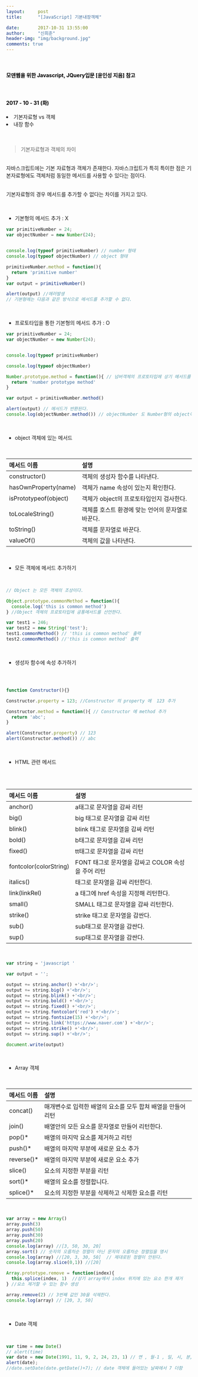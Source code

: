```yaml
---
layout:     post
title:      "[JavaScript] 기본내장객체"

date:       2017-10-31 13:55:00
author:     "신희준"
header-img: "img/background.jpg"
comments: true
---
```


<head>
 <meta property="og:type" content="website">
 <meta property="og:title" content="JavaScript 기본 내장 객체">
 <meta property="og:description" content="JavaScript 기본 내장 객체">
 <meta property="og:url" content="http://shj7242.github.io/2017/10/31/JavaScript7/">

 <meta name="twitter:card" content="summary">
  <meta name="twitter:title" content="JavaScript 기본 내장 객체">
  <meta name="twitter:description" content="JavaScript 기본 내장 객체">
  <meta name="FACEBOOK:domain" content="http://shj7242.github.io/2017/10/31/JavaScript7/">
  <meta name="facebook:card" content="summary">
   <meta name="facebook:title" content="JavaScript 기본 내장 객체">
   <meta name="facebook:description" content="JavaScript 기본 내장 객체">
   <meta name="facebook:domain" content="http://shj7242.github.io/2017/10/31/JavaScript7/">


 </head>

<br>
<H4 style ="font-weight:bold; color:black;"> 모덴웹을 위한 Javascript, JQuery입문 [윤인성 지음] 참고</H4>
<br>
<H4 style ="font-weight:bold; color : black">2017 - 10 - 31 (화)</H4>
<li>기본자료형 vs 객체</li>
<li>내장 함수</li>

<br>
<br>


> 기본자료형과 객체의 차이

<br>
자바스크립트에는 기본 자료형과 객체가 존재한다. 자바스크립트가 특히 특이한 점은 기본자료형에도 객체처럼 동일한 메서드를 사용할 수 있다는 점이다. <br><br>

기본자료형의 경우 메서드를 추가할 수 없다는 차이를 가지고 있다.

<br>

* 기본형의 메서드 추가 : X

~~~javascript
var primitiveNumber = 24;
var objectNumber = new Number(24);


console.log(typeof primitiveNumber) // number 형태
console.log(typeof objectNumber) // object 형태

primitiveNumber.method = function(){
  return 'primitive number'
}
var output = primitiveNumber()

alert(output) //에러발생
// 기본형에는 다음과 같은 방식으로 메서드를 추가할 수 없다.
~~~

<br>

* 프로토타입을 통한 기본형의 메서드 추가 : O

~~~javascript
var primitiveNumber = 24;
var objectNumber = new Number(24);


console.log(typeof primitiveNumber)

console.log(typeof objectNumber)

Number.prototype.method = function(){ // 넘버객체의 프로토타입에 상기 메서드를 추가한다.
  return 'number prototype method'
}

var output = primitiveNumber.method()

alert(output) // 메서드가 반환된다.
console.log(objectNumber.method()) // objectNumber 도 Number형의 object이므로 상기 메서드를 사용가능
~~~

<br>

* object 객체에 있는 메서드

<br>

| 메서드 이름 |  설명  |
|:--------|:--------|
| constructor() | 객체의 생성자 함수를 나타낸다. |
| hasOwnProperty(name) | 객체가 name 속성이 있는지 확인한다. |
| isPrototypeof(object) | 객체가 object의 프로토타입인지 검사한다. |
| toLocaleString() | 객체를 호스트 환경에 맞는 언어의 문자열로 바꾼다.  |
| toString() | 객체를 문자열로 바꾼다. |
| valueOf() | 객체의 값을 나타낸다. |

<br>

* 모든 객체에 메서드 추가하기

<br>

~~~javascript
// Object 는 모든 객체의 조상이다.

Object.prototype.commonMethod = function(){
  console.log('this is common method')
} //Object 객체의 프로토타입에 공통메서드를 선언한다.

var test1 = 246;
var test2 = new String('test');
test1.commonMethod() // 'this is common method' 출력
test2.commonMethod() //'this is common method' 출력
~~~

<br>

* 생성자 함수에 속성 추가하기

<br>

~~~javascript

function Constructor(){}

Constructor.property = 123; //Constructor 의 property 에  123 추가

Constructor.method = function(){ // Constructor 에 method 추가
  return 'abc';
}

alert(Constructor.property) // 123
alert(Constructor.method()) // abc
~~~

<br>

* HTML 관련 메서드

<br>

<br>

| 메서드 이름 |  설명  |
|:--------|:--------|
| anchor() | a태그로 문자열을 감싸 리턴 |
| big() | big 태그로 문자열을 감싸 리턴 |
| blink() | blink 태그로 문자열을 감싸 리턴 |
| bold() | b태그로 문자열을 감싸 리턴  |
| fixed() | tt태그로 문자열을 감싸 리턴 |
| fontcolor(colorString) | FONT 태그로 문자열을 감싸고 COLOR 속성을 주어 리턴 |
| italics() | 태그로 문자열을 감싸 리턴한다. |
| link(linkRel) | a 태그에 href 속성을 지정해 리턴한다. |
| small() | SMALL 태그로 문자열을 감싸 리턴한다. |
| strike() | strike 태그로 문자열을 감싼다. |
| sub() | sub태그로 문자열을 감싼다. |
| sup() | sup태그로 문자열을 감싼다. |

<br>

~~~javascript
var string = 'javascript '

var output = '';

output += string.anchor() +'<br/>';
output += string.big() +'<br/>';
output += string.blink() +'<br/>';
output += string.bold() +'<br/>';
output += string.fixed() +'<br/>';
output += string.fontcolor('red') +'<br/>';
output += string.fontsize(15) +'<br/>';
output += string.link('https://www.naver.com') +'<br/>';
output += string.strike() +'<br/>';
output += string.sup() +'<br/>';

document.write(output)
~~~

<br>

* Array 객체

<br>


| 메서드 이름 |  설명  |
|:--------|:--------|
| concat() | 매개변수로 입력한 배열의 요소를 모두 합쳐 배열을 만들어 리턴 |
| join() | 배열안의 모든 요소를 문자열로 만들어 리턴한다. |
| pop()* | 배열의 마지막 요소를 제거하고 리턴 |
| push()* | 배열의 마지막 부분에 새로운 요소 추가  |
| reverse()* | 배열의 마지막 부분에 새로운 요소 추가  |
| slice() | 요소의 지정한 부분을 리턴  |
| sort()* | 배열의 요소를 정렬합니다.  |
| splice()* | 요소의 지정한 부분을 삭제하고 삭제한 요소를 리턴  |

<br>

~~~javascript
var array = new Array()
array.push(3)
array.push(50)
array.push(30)
array.push(20)
console.log(array) //[3, 50, 30, 20]
array.sort() // 숫자의 오름차순 정렬이 아닌 문자의 오름차순 정렬임을 명시
console.log(array) //[20, 3, 30, 50]  // 제대로된 정렬이 안된다.
console.log(array.slice(0,1)) //[20]

Array.prototype.remove = function(index){
  this.splice(index, 1)  //상기 array에서 index 위치에 있는 요소 한개 재거
} //요소 제거할 수 있는 함수 생성

array.remove(2) // 3번째 값인 30을 삭제한다.
console.log(array) // [20, 3, 50]
~~~

<br>

* Date 객체

<br>

~~~JavaScript
var time = new Date()
// alert(time)
var date = new Date(1991, 11, 9, 2, 24, 23, 1) // 연 , 월-1 , 일, 시, 분, 초 , 밀리 초 순서로 들어감
alert(date);
//date.setDate(date.getDate()+7); // date 객체에 들어있는 날짜에서 7 더함
~~~
